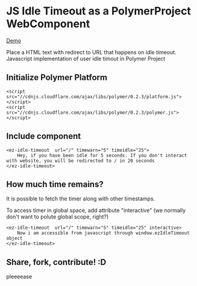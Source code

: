# JS Idle Timeout as a PolymerProject WebComponent

[Demo](https://github.com/EdgarsZagorskis/ez-idle-timout)

Place a HTML text with redirect to URL that happens on idle timeout. Javascript implementation of user idle timout in Polymer Project

## Initialize Polymer Platform

    <script src="//cdnjs.cloudflare.com/ajax/libs/polymer/0.2.3/platform.js"></script>
    <script src="//cdnjs.cloudflare.com/ajax/libs/polymer/0.2.3/polymer.js"></script>

## Include component

    <ez-idle-timeout  url="/" timewarn="5" timeidle="25">
        Hey, if you have been idle for 5 seconds. If you don't interact with website, you will be redirected to / in 20 seconds
    </ez-idle-timeout>

## How much time remains?

It is possible to fetch the timer along with other timestamps.

To access timer in global space, add attribute "interactive" (we normally don't want to polute global scope, right?)

    <ez-idle-timeout  url="/" timewarn="5" timeidle="25" interactive>
        Now i am accessible from javascript through window.ezIdleTimeout object
    </ez-idle-timeout>

## Share, fork, contribute! :D
pleeeease
